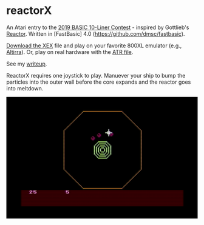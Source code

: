 # reactorX

An Atari entry to the [2019 BASIC 10-Liner Contest](http://gkanold.wixsite.com/homeputerium/kopie-von-basic-10liners-2019) - inspired by Gottlieb's [Reactor](https://www.arcade-museum.com/game_detail.php?game_id=9274). Written in [FastBasic] 4.0 (https://github.com/dmsc/fastbasic).

[Download the XEX](https://github.com/jeffpiep/reactorX/raw/master/reactorx.xex) file and play on your favorite 800XL emulator (e.g., [Altirra](http://www.virtualdub.org/altirra.html)). Or, play on real hardware with the [ATR file](https://github.com/jeffpiep/reactorX/raw/master/reactorX.atr).

See my [writeup](https://jeffpiepmeier.blogspot.com/2019/02/reactorx.html).

ReactorX requires one joystick to play. Manuever your ship to bump the particles into the outer wall before the core expands and the reactor goes into meltdown.

![](https://raw.githubusercontent.com/jeffpiep/reactorX/master/reactorx_snapshot.png)
